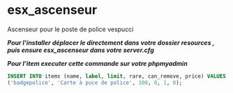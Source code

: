 # esx_ascenseur
Ascenseur pour le poste de police vespucci 

***Pour l'installer déplacer le directement dans votre dossier resources , puis ensure esx_ascenseur dans votre server.cfg***

***Pour l'item executer cette commande sur votre phpmyadmin***
```sql
INSERT INTO items (name, label, limit, rare, can_remove, price) VALUES
('badgepolice', 'Carte à puce de police', 100, 0, 1, 0);
```
